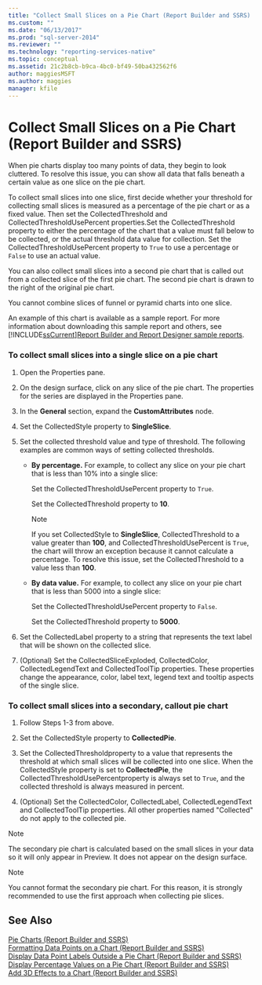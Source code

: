```yaml
---
title: "Collect Small Slices on a Pie Chart (Report Builder and SSRS) | Microsoft Docs"
ms.custom: ""
ms.date: "06/13/2017"
ms.prod: "sql-server-2014"
ms.reviewer: ""
ms.technology: "reporting-services-native"
ms.topic: conceptual
ms.assetid: 21c2b8cb-b9ca-4bc0-bf49-50ba432562f6
author: maggiesMSFT
ms.author: maggies
manager: kfile
---
```

# Collect Small Slices on a Pie Chart (Report Builder and SSRS)
  When pie charts display too many points of data, they begin to look cluttered. To resolve this issue, you can show all data that falls beneath a certain value as one slice on the pie chart.  
  
 To collect small slices into one slice, first decide whether your threshold for collecting small slices is measured as a percentage of the pie chart or as a fixed value. Then set the CollectedThreshold and CollectedThresholdUsePercent properties.Set the CollectedThreshold property to either the percentage of the chart that a value must fall below to be collected, or the actual threshold data value for collection. Set the CollectedThresholdUsePercent property to `True` to use a percentage or `False` to use an actual value.  
  
 You can also collect small slices into a second pie chart that is called out from a collected slice of the first pie chart. The second pie chart is drawn to the right of the original pie chart.  
  
 You cannot combine slices of funnel or pyramid charts into one slice.  
  
 An example of this chart is available as a sample report. For more information about downloading this sample report and others, see [!INCLUDE[ssCurrent](../../includes/sscurrent-md.md)][Report Builder and Report Designer sample reports](https://go.microsoft.com/fwlink/?LinkId=198283).  
  
### To collect small slices into a single slice on a pie chart  
  
1.  Open the Properties pane.  
  
2.  On the design surface, click on any slice of the pie chart. The properties for the series are displayed in the Properties pane.  
  
3.  In the **General** section, expand the **CustomAttributes** node.  
  
4.  Set the CollectedStyle property to **SingleSlice**.  
  
5.  Set the collected threshold value and type of threshold. The following examples are common ways of setting collected thresholds.  
  
    -   **By percentage.** For example, to collect any slice on your pie chart that is less than 10% into a single slice:  
  
         Set the CollectedThresholdUsePercent property to `True`.  
  
         Set the CollectedThreshold property to **10**.  
  
        > [!NOTE]  
        >  If you set CollectedStyle to **SingleSlice**, CollectedThreshold to a value greater than **100**, and CollectedThresholdUsePercent is `True`, the chart will throw an exception because it cannot calculate a percentage. To resolve this issue, set the CollectedThreshold to a value less than **100**.  
  
    -   **By data value.** For example, to collect any slice on your pie chart that is less than 5000 into a single slice:  
  
         Set the CollectedThresholdUsePercent property to `False`.  
  
         Set the CollectedThreshold property to **5000**.  
  
6.  Set the CollectedLabel property to a string that represents the text label that will be shown on the collected slice.  
  
7.  (Optional) Set the CollectedSliceExploded, CollectedColor, CollectedLegendText and CollectedToolTip properties. These properties change the appearance, color, label text, legend text and tooltip aspects of the single slice.  
  
### To collect small slices into a secondary, callout pie chart  
  
1.  Follow Steps 1-3 from above.  
  
2.  Set the CollectedStyle property to **CollectedPie**.  
  
3.  Set the CollectedThresholdproperty to a value that represents the threshold at which small slices will be collected into one slice. When the CollectedStyle property is set to **CollectedPie**, the CollectedThresholdUsePercentproperty is always set to `True`, and the collected threshold is always measured in percent.  
  
4.  (Optional) Set the CollectedColor, CollectedLabel, CollectedLegendText and CollectedToolTip properties. All other properties named "Collected" do not apply to the collected pie.  
  
> [!NOTE]  
>  The secondary pie chart is calculated based on the small slices in your data so it will only appear in Preview. It does not appear on the design surface.  
  
> [!NOTE]  
>  You cannot format the secondary pie chart. For this reason, it is strongly recommended to use the first approach when collecting pie slices.  
  
## See Also  
 [Pie Charts &#40;Report Builder and SSRS&#41;](charts-report-builder-and-ssrs.md)   
 [Formatting Data Points on a Chart &#40;Report Builder and SSRS&#41;](formatting-data-points-on-a-chart-report-builder-and-ssrs.md)   
 [Display Data Point Labels Outside a Pie Chart &#40;Report Builder and SSRS&#41;](display-data-point-labels-outside-a-pie-chart-report-builder-and-ssrs.md)   
 [Display Percentage Values on a Pie Chart &#40;Report Builder and SSRS&#41;](display-percentage-values-on-a-pie-chart-report-builder-and-ssrs.md)   
 [Add 3D Effects to a Chart &#40;Report Builder and SSRS&#41;](chart-effects-add-3d-effects-report-builder.md)  
  
  
